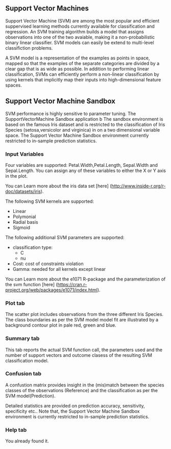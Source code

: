 ## Support Vector Machines
Support Vector Machine (SVM) are among the most popular and efficient suppervised learning methods currently available for classification and regression.
An SVM training algorithm builds a model that assigns observations into one of the two avaiable, making it a non-probabilistic binary linear classifier. SVM models can easily be extend to multi-level classifiction problems.

A SVM model is a representation of the examples as points in space, mapped so that the examples of the separate categories are divided by a clear gap that is as wide as possible. In addition to performing linear classification, SVMs can efficiently perform a non-linear classification by using kernels that implicitly map their inputs into high-dimensional feature spaces.

## Support Vector Machine Sandbox
SVM performance is highly sensitive to parameter tuning. The SupportVectorMachine Sandbox application b The sandbox environment is based on the famous Iris dataset and is restricted to the classification of Iris Species (setosa,versicolor and virginica) in on a two dimensional variable space. The Support Vector Machine Sandbox environment currently restricted to in-sample prediction statistics.

### Input Variables
Four variables are supported: Petal.Width,Petal.Length, Sepal.Width and Sepal.Length. You can assign any of these variables to either the X or Y axis in the plot.

You can Learn more about the iris data set [here] (http://www.inside-r.org/r-doc/datasets/iris).

The following SVM kernels are supported:
* Linear
* Polymonial
* Radial basis
* Sigmoid 

The following additional SVM parameters are supported:
* classification type:
    * C
    * nu
* Cost: cost of constraints violation
* Gamma: needed for all kernels except linear

You can Learn more about the e1071 R-package and the parameterization of the svm function [here] (https://cran.r-project.org/web/packages/e1071/index.html).

### Plot tab
The scatter plot includes observations from the three different Iris Species. The class boundaries as per the SVM model model fit are illustrated by a background contour plot in pale red, green and blue.

### Summary tab
This tab reports the actual SVM function call, the parameters used and the number of support vectors and outcome clasess of the resulting SVM classification model. 

### Confusion tab
A confustion matrix provides insight in the (mis)match between the species classes of the observations (Reference) and the classification as per the SVM model(Prediction). 

Detailed statistics are provided on prediction accuracy, sensitivity, specificity etc.. Note that, the Support Vector Machine Sandbox environment is currently restricted to in-sample prediction statistics.

### Help tab
You already found it.
